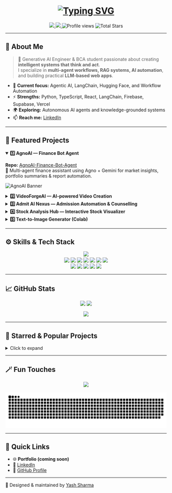 <!-- Animated Header -->
<h1 align="center">
  <a href="https://github.com/yashsham">
    <img src="https://readme-typing-svg.herokuapp.com?font=Fira+Code&pause=1200&color=36BCF7&center=true&vCenter=true&width=500&lines=Hi%2C+I'm+Yash+Sharma+👋;Generative+AI+Engineer+%7C+Agent+Developer;Building+RAG+Systems+%26+LLM+Workflows" alt="Typing SVG" />
  </a>
</h1>

<p align="center">
  <a href="https://www.linkedin.com/in/yash-sharmaai/">
    <img src="https://img.shields.io/badge/LinkedIn-Yash%20Sharma-blue?style=for-the-badge&logo=linkedin" />
  </a>
  <a href="https://github.com/yashsham">
    <img src="https://img.shields.io/badge/GitHub-@yashsham-181717?style=for-the-badge&logo=github" />
  </a>
  <img src="https://komarev.com/ghpvc/?username=yashsham&style=for-the-badge&color=brightgreen" alt="Profile views" />
  <img src="https://img.shields.io/github/stars/yashsham?style=for-the-badge&color=yellow" alt="Total Stars" />
</p>

---

## 🚀 About Me
> 🧠 Generative AI Engineer & BCA student passionate about creating **intelligent systems that think and act**.  
> I specialize in **multi-agent workflows, RAG systems, AI automation**, and building practical **LLM-based web apps**.

- 🔭 **Current focus:** Agentic AI, LangChain, Hugging Face, and Workflow Automation  
- ⚡ **Strengths:** Python, TypeScript, React, LangChain, Firebase, Supabase, Vercel  
- 🌍 **Exploring:** Autonomous AI agents and knowledge-grounded systems  
- 📫 **Reach me:** [LinkedIn](https://www.linkedin.com/in/yash-sharmaai/)  

---

## 🌟 Featured Projects

<details open>
<summary><b>1️⃣ AgnoAI — Finance Bot Agent</b></summary>

**Repo:** [AgnoAI-Finance-Bot-Agent](https://github.com/yashsham/AgnoAI-Finance-Bot-Agent)  
🧩 Multi-agent finance assistant using Agno + Gemini for market insights, portfolio summaries & report automation.

![AgnoAI Banner](https://github.com/yashsham/AgnoAI-Finance-Bot-Agent/assets/banner.gif)

</details>

<details>
<summary><b>2️⃣ VideoForgeAI — AI-powered Video Creation</b></summary>

**Repo:** [VideoForgeAI](https://github.com/yashsham/VideoForgeAI)  
🎬 AI-assisted web app for video generation & editing (TypeScript + Vite + Tailwind).  
**Live demo:** [video-forge-ai.vercel.app](https://video-forge-ai.vercel.app/)

![VideoForgeAI](https://github.com/yashsham/VideoForgeAI/assets/demo.gif)

</details>

<details>
<summary><b>3️⃣ Admit AI Nexus — Admission Automation & Counselling</b></summary>

**Repo:** [admit-ai-nexus](https://github.com/yashsham/admit-ai-nexus)  
🎓 Multi-agent admission assistant built with React, shadcn/ui, Supabase.  
**Live:** [admit-ai-nexus.lovable.app](https://admit-ai-nexus.lovable.app/)

</details>

<details>
<summary><b>4️⃣ Stock Analysis Hub — Interactive Stock Visualizer</b></summary>

**Repo:** [stock-analysis-hub](https://github.com/yashsham/stock-analysis-hub)  
📊 Real-time dashboard for visualizing stocks, trends, and technical indicators.  
**Demo:** [stock-analysis-hub-yash.vercel.app](https://stock-analysis-hub-yash.vercel.app/)

</details>

<details>
<summary><b>5️⃣ Text-to-Image Generator (Colab)</b></summary>

**Repo:** [text-to-image-generator](https://github.com/yashsham/text-to-image-generator)  
🧠 LangChain + Hugging Face pipeline for text-to-image generation notebooks.  
**Colab:** [Open Notebook](https://github.com/yashsham/text-to-image-generator/blob/main/Text_image.ipynb)

</details>

---

## ⚙️ Skills & Tech Stack

<p align="center">
  <!-- Core Languages & Tools -->
  <img src="https://skillicons.dev/icons?i=python,typescript,javascript,react,nextjs,tailwind,firebase,supabase,git,github,vscode" />
  <br/>
  
  <!-- AI & Frameworks -->
  <img src="https://img.shields.io/badge/LangChain-000000?style=for-the-badge&logo=chainlink&logoColor=white" />
  <img src="https://img.shields.io/badge/LangGraph-6E3BFF?style=for-the-badge&logo=graphene&logoColor=white" />
  <img src="https://img.shields.io/badge/CrewAI-0A84FF?style=for-the-badge&logo=teamviewer&logoColor=white" />
  <img src="https://img.shields.io/badge/AutoGen-1C1C1C?style=for-the-badge&logo=openai&logoColor=white" />
  <img src="https://img.shields.io/badge/AgnoAI-ff0077?style=for-the-badge&logo=google-cloud&logoColor=white" />
  <img src="https://img.shields.io/badge/HuggingFace-FF6E00?style=for-the-badge&logo=huggingface&logoColor=white" />
  <img src="https://img.shields.io/badge/OpenAI-412991?style=for-the-badge&logo=openai&logoColor=white" />
  <br/>
  
  <!-- Platforms & Developer Tools -->
  <img src="https://img.shields.io/badge/Vercel-000000?style=for-the-badge&logo=vercel&logoColor=white" />
  <img src="https://img.shields.io/badge/Cursor-A020F0?style=for-the-badge&logo=visualstudiocode&logoColor=white" />
  <img src="https://img.shields.io/badge/Lovable.dev-FF69B4?style=for-the-badge&logo=heart&logoColor=white" />
  <img src="https://img.shields.io/badge/Bolt.new-FFBB00?style=for-the-badge&logo=lightning&logoColor=white" />
  <img src="https://img.shields.io/badge/Colab-F9AB00?style=for-the-badge&logo=googlecolab&logoColor=white" />
</p>

---


## 📈 GitHub Stats

<p align="center">
  <img width="48%" src="https://github-readme-stats.vercel.app/api?username=yashsham&show_icons=true&theme=radical" />
  <img width="48%" src="https://github-readme-streak-stats.herokuapp.com/?user=yashsham&theme=radical" />
</p>

<p align="center">
  <img width="48%" src="https://github-readme-stats.vercel.app/api/top-langs/?username=yashsham&layout=compact&theme=radical" />
</p>

---

## 🧩 Starred & Popular Projects

<details>
<summary>Click to expand</summary>

Check out my most-starred and trending repositories here:  
➡️ [github.com/yashsham?tab=stars](https://github.com/yashsham?tab=stars)

</details>

---

## 🪄 Fun Touches

<p align="center">
  <img src="https://github-profile-trophy.vercel.app/?username=yashsham&theme=radical&no-bg=true&no-frame=true&margin-w=15" />
</p>

<p align="center">
  <img src="https://github.com/Platane/snk/raw/output/github-contribution-grid-snake.svg" alt="snake animation" />
</p>

---

## 🔗 Quick Links
- 🌐 **Portfolio (coming soon)**  
- 💼 [LinkedIn](https://www.linkedin.com/in/yash-sharmaai/)  
- 🧠 [GitHub Profile](https://github.com/yashsham)

---

🎨 Designed & maintained by [Yash Sharma](https://github.com/yashsham)


